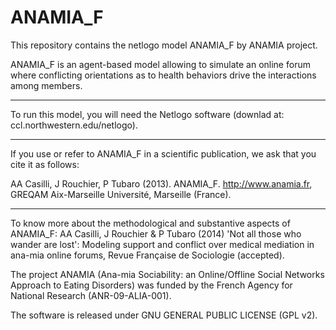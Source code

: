 ANAMIA_F
========

This repository contains the netlogo model ANAMIA_F by ANAMIA project. 

ANAMIA_F is an agent-based model allowing to simulate an online forum where conflicting orientations as to health behaviors drive the interactions among members. 

---

To run this model, you will need the Netlogo software (downlad at: ccl.northwestern.edu/netlogo).

---

If you use or refer to ANAMIA_F in a scientific publication, we ask that you cite it as follows:

AA Casilli, J Rouchier, P Tubaro (2013). ANAMIA_F. http://www.anamia.fr, GREQAM Aix-Marseille Université, Marseille (France).

---

To know more about the methodological and substantive aspects of ANAMIA_F: 
AA Casilli, J Rouchier & P Tubaro (2014) 'Not all those who wander are lost': Modeling support and conflict over medical mediation in ana-mia online forums, Revue Française de Sociologie (accepted).  

The project ANAMIA (Ana-mia Sociability: an Online/Offline Social Networks Approach to Eating Disorders) was funded by the French Agency for National Research (ANR-09-ALIA-001).

The software is released under GNU GENERAL PUBLIC LICENSE (GPL v2).


